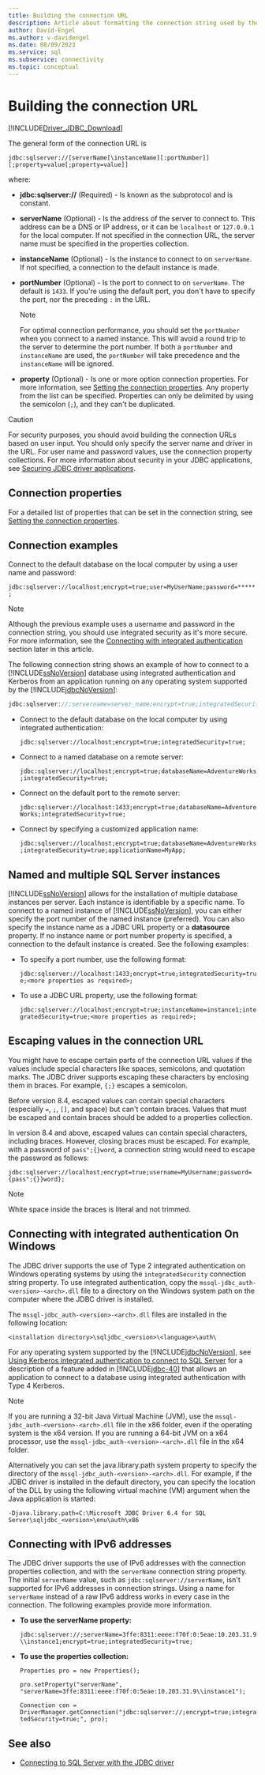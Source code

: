 ```yaml
---
title: Building the connection URL
description: Article about formatting the connection string used by the Microsoft JDBC Driver for SQL Server. Samples of connection strings are included in the examples section.
author: David-Engel
ms.author: v-davidengel
ms.date: 08/09/2023
ms.service: sql
ms.subservice: connectivity
ms.topic: conceptual
---
```

# Building the connection URL

[!INCLUDE[Driver_JDBC_Download](../../includes/driver_jdbc_download.md)]

The general form of the connection URL is

`jdbc:sqlserver://[serverName[\instanceName][:portNumber]][;property=value[;property=value]]`

where:

- **jdbc:sqlserver://** (Required) - Is known as the subprotocol and is constant.

- **serverName** (Optional) - Is the address of the server to connect to. This address can be a DNS or IP address, or it can be `localhost` or `127.0.0.1` for the local computer. If not specified in the connection URL, the server name must be specified in the properties collection.

- **instanceName** (Optional) - Is the instance to connect to on `serverName`. If not specified, a connection to the default instance is made.

- **portNumber** (Optional) - Is the port to connect to on `serverName`. The default is `1433`. If you're using the default port, you don't have to specify the port, nor the preceding `:` in the URL.

    > [!NOTE]
    >  For optimal connection performance, you should set the `portNumber` when you connect to a named instance. This will avoid a round trip to the server to determine the port number. If both a `portNumber` and `instanceName` are used, the `portNumber` will take precedence and the `instanceName` will be ignored.

- **property** (Optional) - Is one or more option connection properties. For more information, see [Setting the connection properties](setting-the-connection-properties.md). Any property from the list can be specified. Properties can only be delimited by using the semicolon (`;`), and they can't be duplicated.

> [!CAUTION]
> For security purposes, you should avoid building the connection URLs based on user input. You should only specify the server name and driver in the URL. For user name and password values, use the connection property collections. For more information about security in your JDBC applications, see [Securing JDBC driver applications](securing-jdbc-driver-applications.md).

## Connection properties

For a detailed list of properties that can be set in the connection string, see [Setting the connection properties](setting-the-connection-properties.md#properties).

## Connection examples

Connect to the default database on the local computer by using a user name and password:

`jdbc:sqlserver://localhost;encrypt=true;user=MyUserName;password=*****;`

> [!NOTE]
> Although the previous example uses a username and password in the connection string, you should use integrated security as it's more secure. For more information, see the [Connecting with integrated authentication](#Connectingintegrated) section later in this article.

The following connection string shows an example of how to connect to a [!INCLUDE[ssNoVersion](../../includes/ssnoversion-md.md)] database using integrated authentication and Kerberos from an application running on any operating system supported by the [!INCLUDE[jdbcNoVersion](../../includes/jdbcnoversion_md.md)]:

```java
jdbc:sqlserver://;servername=server_name;encrypt=true;integratedSecurity=true;authenticationScheme=JavaKerberos
```

- Connect to the default database on the local computer by using integrated authentication:

  `jdbc:sqlserver://localhost;encrypt=true;integratedSecurity=true;`

- Connect to a named database on a remote server:

  `jdbc:sqlserver://localhost;encrypt=true;databaseName=AdventureWorks;integratedSecurity=true;`

- Connect on the default port to the remote server:

  `jdbc:sqlserver://localhost:1433;encrypt=true;databaseName=AdventureWorks;integratedSecurity=true;`

- Connect by specifying a customized application name:

  `jdbc:sqlserver://localhost;encrypt=true;databaseName=AdventureWorks;integratedSecurity=true;applicationName=MyApp;`

## Named and multiple SQL Server instances

[!INCLUDE[ssNoVersion](../../includes/ssnoversion-md.md)] allows for the installation of multiple database instances per server. Each instance is identifiable by a specific name. To connect to a named instance of [!INCLUDE[ssNoVersion](../../includes/ssnoversion-md.md)], you can either specify the port number of the named instance (preferred). You can also specify the instance name as a JDBC URL property or a **datasource** property. If no instance name or port number property is specified, a connection to the default instance is created. See the following examples:

- To specify a port number, use the following format:

  `jdbc:sqlserver://localhost:1433;encrypt=true;integratedSecurity=true;<more properties as required>;`

- To use a JDBC URL property, use the following format:

  `jdbc:sqlserver://localhost;encrypt=true;instanceName=instance1;integratedSecurity=true;<more properties as required>;`

## Escaping values in the connection URL

You might have to escape certain parts of the connection URL values if the values include special characters like spaces, semicolons, and quotation marks. The JDBC driver supports escaping these characters by enclosing them in braces. For example, `{;}` escapes a semicolon.

Before version 8.4, escaped values can contain special characters (especially `=`, `;`, `[]`, and space) but can't contain braces. Values that must be escaped and contain braces should be added to a properties collection.

In version 8.4 and above, escaped values can contain special characters, including braces. However, closing braces must be escaped. For example, with a password of `pass";{}word`, a connection string would need to escape the password as follows:

`jdbc:sqlserver://localhost;encrypt=true;username=MyUsername;password={pass";{}}word};`

> [!NOTE]
> White space inside the braces is literal and not trimmed.

## <a name="Connectingintegrated"></a> Connecting with integrated authentication On Windows

The JDBC driver supports the use of Type 2 integrated authentication on Windows operating systems by using the `integratedSecurity` connection string property. To use integrated authentication, copy the `mssql-jdbc_auth-<version>-<arch>.dll` file to a directory on the Windows system path on the computer where the JDBC driver is installed.

The `mssql-jdbc_auth-<version>-<arch>.dll` files are installed in the following location:

`<installation directory>\sqljdbc_<version>\<language>\auth\`

For any operating system supported by the [!INCLUDE[jdbcNoVersion](../../includes/jdbcnoversion_md.md)], see [Using Kerberos integrated authentication to connect to SQL Server](using-kerberos-integrated-authentication-to-connect-to-sql-server.md) for a description of a feature added in [!INCLUDE[jdbc-40](../../includes/jdbc-40-md.md)] that allows an application to connect to a database using integrated authentication with Type 4 Kerberos.

> [!NOTE]
> If you are running a 32-bit Java Virtual Machine (JVM), use the `mssql-jdbc_auth-<version>-<arch>.dll` file in the x86 folder, even if the operating system is the x64 version. If you are running a 64-bit JVM on a x64 processor, use the `mssql-jdbc_auth-<version>-<arch>.dll` file in the x64 folder.

Alternatively you can set the java.library.path system property to specify the directory of the `mssql-jdbc_auth-<version>-<arch>.dll`. For example, if the JDBC driver is installed in the default directory, you can specify the location of the DLL by using the following virtual machine (VM) argument when the Java application is started:

`-Djava.library.path=C:\Microsoft JDBC Driver 6.4 for SQL Server\sqljdbc_<version>\enu\auth\x86`

## Connecting with IPv6 addresses

The JDBC driver supports the use of IPv6 addresses with the connection properties collection, and with the `serverName` connection string property. The initial `serverName` value, such as `jdbc:sqlserver://serverName`, isn't supported for IPv6 addresses in connection strings. Using a name for `serverName` instead of a raw IPv6 address works in every case in the connection. The following examples provide more information.

- **To use the serverName property:**

  `jdbc:sqlserver://;serverName=3ffe:8311:eeee:f70f:0:5eae:10.203.31.9\\instance1;encrypt=true;integratedSecurity=true;`

- **To use the properties collection:**

  `Properties pro = new Properties();`

  `pro.setProperty("serverName", "serverName=3ffe:8311:eeee:f70f:0:5eae:10.203.31.9\\instance1");`

  `Connection con = DriverManager.getConnection("jdbc:sqlserver://;encrypt=true;integratedSecurity=true;", pro);`

## See also

- [Connecting to SQL Server with the JDBC driver](connecting-to-sql-server-with-the-jdbc-driver.md)
